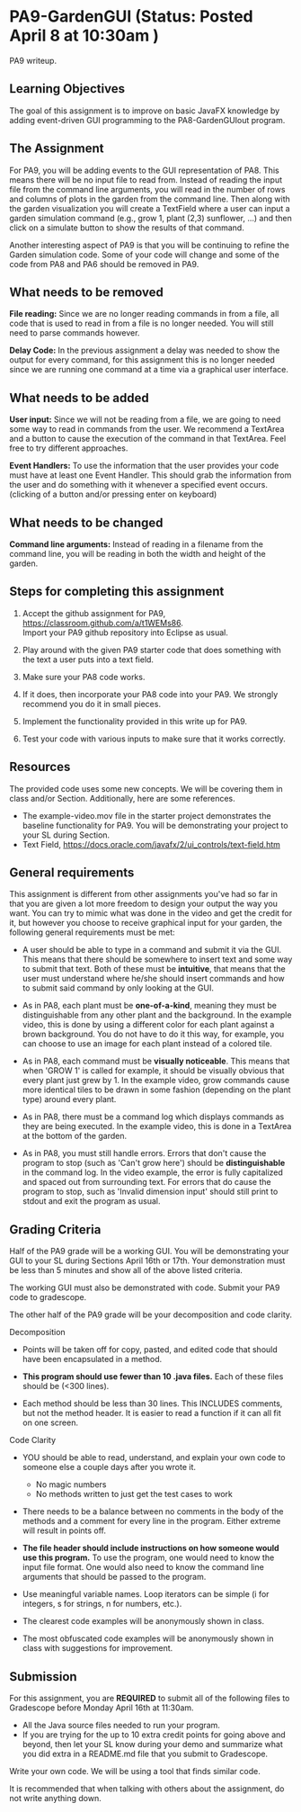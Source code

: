 # PA9-GardenGUI (Status: Posted April 8 at 10:30am )
PA9 writeup.

## Learning Objectives

The goal of this assignment is to improve on basic JavaFX knowledge by adding
event-driven GUI programming to the PA8-GardenGUIout program.

## The Assignment


For PA9, you will be adding events to the GUI representation of PA8. This means
there will be no input file to read from. Instead of reading the input file
from the command line arguments, you will read in the number of rows and columns
of plots in the garden from the command line.  Then along with the garden visualization
you will create a TextField where a user can input a garden simulation command
(e.g., grow 1, plant (2,3) sunflower, ...) and then click on a simulate
button to show the results of that command.

Another interesting aspect of PA9 is that you will be continuing to refine
the Garden simulation code.  Some of your code will change and some of the
code from PA8 and PA6 should be removed in PA9.


## What needs to be removed

**File reading:** Since we are no longer reading commands in from a file,
all code that is used to read in from a file is no longer needed.  You will
still need to parse commands however.

**Delay Code:** In the previous assignment a delay was needed to show the output
for every command, for this assignment this is no longer needed since we are running
one command at a time via a graphical user interface.

## What needs to be added

**User input:** Since we will not be reading from a file, we are going to need some way
to read in commands from the user.  We recommend a TextArea and a button to cause
the execution of the command in that TextArea.  Feel free to try different approaches.

**Event Handlers:** To use the information that the user provides your code must have
at least one Event Handler. This should grab the information from the user and do something with
it whenever a specified event occurs. (clicking of a button and/or pressing enter on keyboard)

## What needs to be changed

**Command line arguments:** Instead of reading in a filename from the command line, you will
be reading in both the width and height of the garden.

## Steps for completing this assignment

 1. Accept the github assignment for PA9, https://classroom.github.com/a/t1WEMs86.  
    Import your PA9 github repository into Eclipse as usual.
 
 2. Play around with the given PA9 starter code that does something with the 
    text a user puts into a text field.
 
 3. Make sure your PA8 code works.
 
 4. If it does, then incorporate your PA8 code into your PA9.  We strongly
    recommend you do it in small pieces.
 
 5. Implement the functionality provided in this write up for PA9.
 
 6. Test your code with various inputs to make sure that it works correctly.


## Resources

The provided code uses some new concepts.  We will be covering them in class
and/or Section.  Additionally, here are some references.

  * The example-video.mov file in the starter project demonstrates the baseline
    functionality for PA9.  You will be demonstrating your project to your SL
    during Section.
  * Text Field, https://docs.oracle.com/javafx/2/ui_controls/text-field.htm

## General requirements

This assignment is different from other assignments you've had so far 
in that you are given a lot more freedom to design your output the way 
you want. You can try to mimic what was done in the video and get the 
credit for it, but however you choose to receive graphical input for your
garden, the following general requirements must be met:

* A user should be able to type in a command and submit it via the GUI. This means that there
  should be somewhere to insert text and some way to submit that text. Both of these must be
  **intuitive**, that means that the user must understand where he/she should insert commands
  and how to submit said command by only looking at the GUI. 

* As in PA8, each plant must be **one-of-a-kind**, meaning they must be distinguishable 
  from any other plant and the background. In the example video, this is 
  done by using a different color for each plant against a brown background. 
  You do not have to do it this way, for example, you can choose to use an 
  image for each plant instead of a colored tile.

* As in PA8, each command must be **visually noticeable**. This means that when 
  'GROW 1' is called for example, it should be visually obvious that every 
  plant just grew by 1. In the example video, grow commands cause more identical 
  tiles to be drawn in some fashion (depending on the plant type) around every plant.

* As in PA8, there must be a command log which displays commands as they are being executed. 
  In the example video, this is done in a TextArea at the bottom of the garden.

* As in PA8, you must still handle errors. Errors that don't cause the program to stop 
  (such as 'Can't grow here') should be **distinguishable** in the command log. 
  In the video example, the error is fully capitalized and spaced out from surrounding text.
  For errors that do cause the program to stop, such as 'Invalid dimension input'
  should still print to stdout and exit the program as usual.
  


## Grading Criteria

Half of the PA9 grade will be a working GUI.  You will be demonstrating your
GUI to your SL during Sections April 16th or 17th.  Your demonstration
must be less than 5 minutes and show all of the above listed criteria.

The working GUI must also be demonstrated with code.  Submit your PA9 code to
gradescope.

The other half of the PA9 grade will be your decomposition and code clarity.

Decomposition

* Points will be taken off for copy, pasted, and edited code that
  should have been encapsulated in a method.

* **This program should use fewer than 10 .java files.**
  Each of these files should be (<300 lines).

* Each method should be less than 30 lines.  This INCLUDES
  comments, but not the method header.  It is easier to read a 
  function if it can all fit on one screen.
  
Code Clarity
* YOU should be able to read, understand, and explain your own code
  to someone else a couple days after you wrote it.
  * No magic numbers
  * No methods written to just get the test cases to work

* There needs to be a balance between no comments in the body of the
  methods and a comment for every line in the program.  Either extreme
  will result in points off.

* **The file header should include instructions on how someone would
  use this program.**  To use the program, one would need to know the
  input file format.  One would also need to know the command line arguments
  that should be passed to the program.

* Use meaningful variable names.  Loop iterators can
  be simple (i for integers, s for strings, n for numbers, etc.).

* The clearest code examples will be anonymously shown in class.

* The most obfuscated code examples will be anonymously shown in class
  with suggestions for improvement.
  
## Submission


For this assignment, you are **REQUIRED** to submit all of the following files
to Gradescope before Monday April 16th at 11:30am. 
  * All the Java source files needed to run your program.
  * If you are trying for the up to 10 extra credit points for going
    above and beyond, then let your SL know during your demo and summarize 
    what you did extra in a README.md file that you submit to Gradescope.

Write your own code. We will be using a tool that finds similar code.

It is recommended that when talking with others about the assignment, do not write
anything down.

